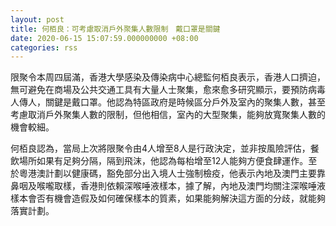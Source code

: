 ```yaml
---
layout: post
title: 何栢良：可考慮取消戶外聚集人數限制　戴口罩是關鍵
date: 2020-06-15 15:07:59.000000000 +08:00
categories: rss
---
```


限聚令本周四屆滿，香港大學感染及傳染病中心總監何栢良表示，香港人口擠迫，無可避免在商場及公共交通工具有大量人士聚集，愈來愈多研究顯示，要預防病毒人傳人，關鍵是戴口罩。他認為特區政府是時候區分戶外及室內的聚集人數，甚至考慮取消戶外聚集人數的限制，但他相信，室內的大型聚集，能夠放寬聚集人數的機會較細。

何栢良認為，當局上次將限聚令由4人增至8人是行政決定，並非按風險評估，餐飲場所如果有足夠分隔，隔到飛沫，他認為每枱增至12人能夠方便食肆運作。至於粵港澳計劃以健康碼，豁免部分出入境人士強制檢疫，他表示內地及澳門主要靠鼻咽及喉嚨取樣，香港則依賴深喉唾液樣本，據了解，內地及澳門均關注深喉唾液樣本會否有機會造假及如何確保樣本的質素，如果能夠解決這方面的分歧，就能夠落實計劃。

